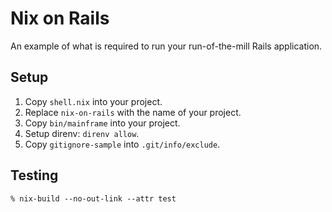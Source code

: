 # Nix on Rails

An example of what is required to run your run-of-the-mill Rails application.

## Setup

1. Copy `shell.nix` into your project.
1. Replace `nix-on-rails` with the name of your project.
1. Copy `bin/mainframe` into your project.
1. Setup direnv: `direnv allow`.
1. Copy `gitignore-sample` into `.git/info/exclude`.

## Testing

```
% nix-build --no-out-link --attr test
```
